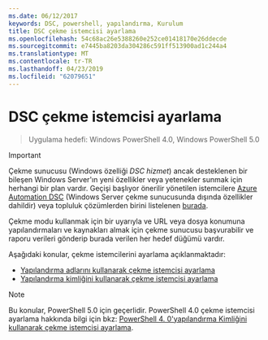 ```yaml
---
ms.date: 06/12/2017
keywords: DSC, powershell, yapılandırma, Kurulum
title: DSC çekme istemcisi ayarlama
ms.openlocfilehash: 54c68ac26e5388260e252ce01418170e26ddecde
ms.sourcegitcommit: e7445ba8203da304286c591ff513900ad1c244a4
ms.translationtype: MT
ms.contentlocale: tr-TR
ms.lasthandoff: 04/23/2019
ms.locfileid: "62079651"
---
```

# <a name="setting-up-a-dsc-pull-client"></a>DSC çekme istemcisi ayarlama

> Uygulama hedefi: Windows PowerShell 4.0, Windows PowerShell 5.0

> [!IMPORTANT]
> Çekme sunucusu (Windows özelliği *DSC hizmet*) ancak desteklenen bir bileşen Windows Server'ın yeni özellikler veya yetenekler sunmak için herhangi bir plan vardır. Geçişi başlıyor önerilir yönetilen istemcilere [Azure Automation DSC](/azure/automation/automation-dsc-getting-started) (Windows Server çekme sunucusunda dışında özellikler dahildir) veya topluluk çözümlerden birini listelenen [burada](pullserver.md#community-solutions-for-pull-service).

Çekme modu kullanmak için bir uyarıyla ve URL veya dosya konumuna yapılandırmaları ve kaynakları almak için çekme sunucusu başvurabilir ve raporu verileri gönderip burada verilen her hedef düğümü vardır.

Aşağıdaki konular, çekme istemcilerini ayarlama açıklanmaktadır:

* [Yapılandırma adlarını kullanarak çekme istemcisi ayarlama](pullClientConfigNames.md)
* [Yapılandırma kimliğini kullanarak çekme istemcisi ayarlama](pullClientConfigID.md)

> [!NOTE]
> Bu konular, PowerShell 5.0 için geçerlidir. PowerShell 4.0 çekme istemcisi ayarlama hakkında bilgi için bkz: [PowerShell 4. 0'yapılandırma Kimliğini kullanarak çekme istemcisi ayarlama](pullClientConfigID4.md).
